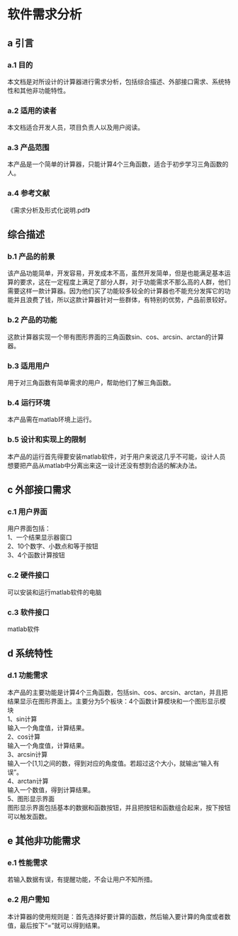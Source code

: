 # 软件需求分析
## a 引言
### a.1 目的
本文档是对所设计的计算器进行需求分析，包括综合描述、外部接口需求、系统特性和其他非功能特性。
### a.2 适用的读者
本文档适合开发人员，项目负责人以及用户阅读。
### a.3 产品范围
本产品是一个简单的计算器，只能计算4个三角函数，适合于初步学习三角函数的人。
### a.4 参考文献
《需求分析及形式化说明.pdf》
## 综合描述
### b.1 产品的前景
该产品功能简单，开发容易，开发成本不高，虽然开发简单，但是也能满足基本运算的要求，这在一定程度上满足了部分人群，对于功能需求不那么高的人群，他们需要这样一款计算器。因为他们买了功能较多较全的计算器也不能充分发挥它的功能并且浪费了钱，所以这款计算器针对一些群体，有特别的优势，产品前景较好。
### b.2 产品的功能
这款计算器实现一个带有图形界面的三角函数sin、cos、arcsin、arctan的计算器。
### b.3 适用用户
用于对三角函数有简单需求的用户，帮助他们了解三角函数。
### b.4 运行环境
本产品需在matlab环境上运行。
### b.5 设计和实现上的限制
本产品的运行首先得要安装matlab软件，对于用户来说这几乎不可能，设计人员想要把产品从matlab中分离出来这一设计还没有想到合适的解决办法。
## c 外部接口需求
### c.1 用户界面
用户界面包括：<br>
1、一个结果显示器窗口<br>
2、10个数字、小数点和等于按钮<br>
3、4个函数计算按钮
### c.2 硬件接口
可以安装和运行matlab软件的电脑
### c.3 软件接口
matlab软件
## d 系统特性
### d.1 功能需求
本产品的主要功能是计算4个三角函数，包括sin、cos、arcsin、arctan，并且把结果显示在图形界面上。主要分为5个板块：4个函数计算模块和一个图形显示模块<br>
1、sin计算<br>
输入一个角度值，计算结果。<br>
2、cos计算<br>
输入一个角度值，计算结果。<br>
3、arcsin计算<br>
输入一个[1,1]之间的数，得到对应的角度值。若超过这个大小，就输出“输入有误”。<br>
4、arctan计算<br>
输入一个数值，得到计算结果。<br>
5、图形显示界面<br>
图形显示界面包括基本的数据和函数按钮，并且把按钮和函数组合起来，按下按钮可以触发函数。
## e 其他非功能需求
### e.1 性能需求
若输入数据有误，有提醒功能，不会让用户不知所措。
### e.2 用户需知
本计算器的使用规则是：首先选择好要计算的函数，然后输入要计算的角度或者数值，最后按下“=”就可以得到结果。

